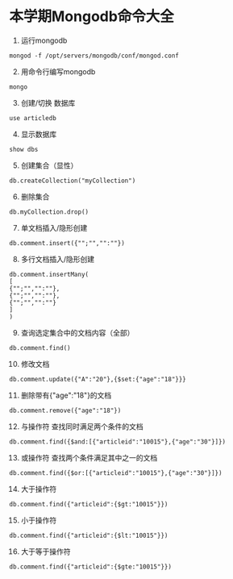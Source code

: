 # 本学期Mongodb命令大全



1. 运行mongodb

```
mongod -f /opt/servers/mongodb/conf/mongod.conf
```

2. 用命令行编写mongodb

```
mongo
```

3. 创建/切换 数据库

```
use articledb
```

4. 显示数据库

```
show dbs
```

5. 创建集合（显性）

```
db.createCollection("myCollection")
```

6. 删除集合

```
db.myCollection.drop()
```

7. 单文档插入/隐形创建

```
db.comment.insert({"";"","":""})
```

8. 多行文档插入/隐形创建

```
db.comment.insertMany(
[
{"";"","":""},
{"";"","":""},
{"";"","":""}
]
)
```

9. 查询选定集合中的文档内容（全部）

```
db.comment.find()
```

10. 修改文档

```
db.comment.update({"A":"20"},{$set:{"age":"18"}}}
```

11. 删除带有{"age":"18"}的文档

```
db.comment.remove({"age":"18"})
```

12. 与操作符	查找同时满足两个条件的文档

```
db.comment.find({$and:[{"articleid":"10015"},{"age":"30"}]})
```

13. 或操作符	查找两个条件满足其中之一的文档

```
db.comment.find({$or:[{"articleid":"10015"},{"age":"30"}]})
```

14. 大于操作符

```
db.comment.find({"articleid":{$gt:"10015"}})
```

15. 小于操作符

```
db.comment.find({"articleid":{$lt:"10015"}})
```

16. 大于等于操作符

```
db.comment.find({"articleid":{$gte:"10015"}})
```

